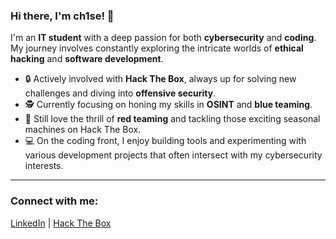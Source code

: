 ### Hi there, I'm ch1se! 👋

I'm an **IT student** with a deep passion for both **cybersecurity** and **coding**. My journey involves constantly exploring the intricate worlds of **ethical hacking** and **software development**.

- 🔒 Actively involved with **Hack The Box**, always up for solving new challenges and diving into **offensive security**.
- 🕵️ Currently focusing on honing my skills in **OSINT** and **blue teaming**.
- 🚀 Still love the thrill of **red teaming** and tackling those exciting seasonal machines on Hack The Box.
- 💻 On the coding front, I enjoy building tools and experimenting with various development projects that often intersect with my cybersecurity interests.

---

### Connect with me:
[LinkedIn](https://www.linkedin.com/in/miko-pineda/) | [Hack The Box](https://app.hackthebox.com/profile/2016865)
